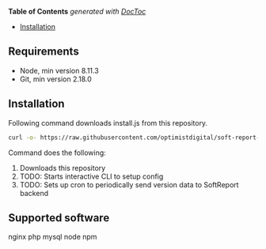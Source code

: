 <!-- START doctoc generated TOC please keep comment here to allow auto update -->
<!-- DON'T EDIT THIS SECTION, INSTEAD RE-RUN doctoc TO UPDATE -->
**Table of Contents**  *generated with [DocToc](https://github.com/thlorenz/doctoc)*

- [Installation](#installation)

<!-- END doctoc generated TOC please keep comment here to allow auto update -->

## Requirements
- Node, min version 8.11.3
- Git, min version 2.18.0

## Installation
Following command downloads install.js from this repository.
```sh
curl -o- https://raw.githubusercontent.com/optimistdigital/soft-report-linux-client/master/install.js | node
```
Command does the following:
1. Downloads this repository
2. TODO: Starts interactive CLI to setup config
3. TODO: Sets up cron to periodically send version data to SoftReport backend

## Supported software

nginx
php
mysql
node
npm